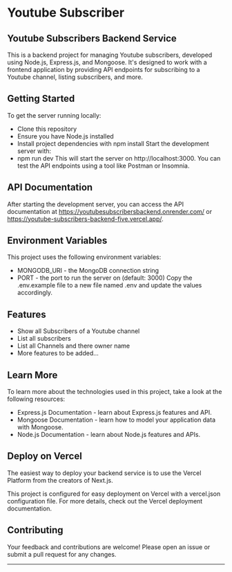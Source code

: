 # Youtube Subscriber
## Youtube Subscribers Backend Service
This is a backend project for managing Youtube subscribers, developed using Node.js, Express.js, and Mongoose. It's designed to work with a frontend application by providing API endpoints for subscribing to a Youtube channel, listing subscribers, and more.

## Getting Started
To get the server running locally:

- Clone this repository
- Ensure you have Node.js installed
- Install project dependencies with npm install
Start the development server with:
- npm run dev
This will start the server on http://localhost:3000. You can test the API endpoints using a tool like Postman or Insomnia.

## API Documentation
After starting the development server, you can access the API documentation at https://youtubesubscribersbackend.onrender.com/ or https://youtube-subscribers-backend-five.vercel.app/.

## Environment Variables
This project uses the following environment variables:

- MONGODB_URI - the MongoDB connection string
- PORT - the port to run the server on (default: 3000)
Copy the .env.example file to a new file named .env and update the values accordingly.

## Features
- Show all Subscribers of a Youtube channel 
- List all subscribers
- List all Channels and there owner name
- More features to be added...
  
## Learn More
To learn more about the technologies used in this project, take a look at the following resources:

- Express.js Documentation - learn about Express.js features and API.
- Mongoose Documentation - learn how to model your application data with Mongoose.
- Node.js Documentation - learn about Node.js features and APIs.
  
## Deploy on Vercel
The easiest way to deploy your backend service is to use the Vercel Platform from the creators of Next.js.

This project is configured for easy deployment on Vercel with a vercel.json configuration file. For more details, check out the Vercel deployment documentation.

## Contributing
Your feedback and contributions are welcome! Please open an issue or submit a pull request for any changes.




----------------------------------------------------------------------------------------------------------------------------------------------------------
